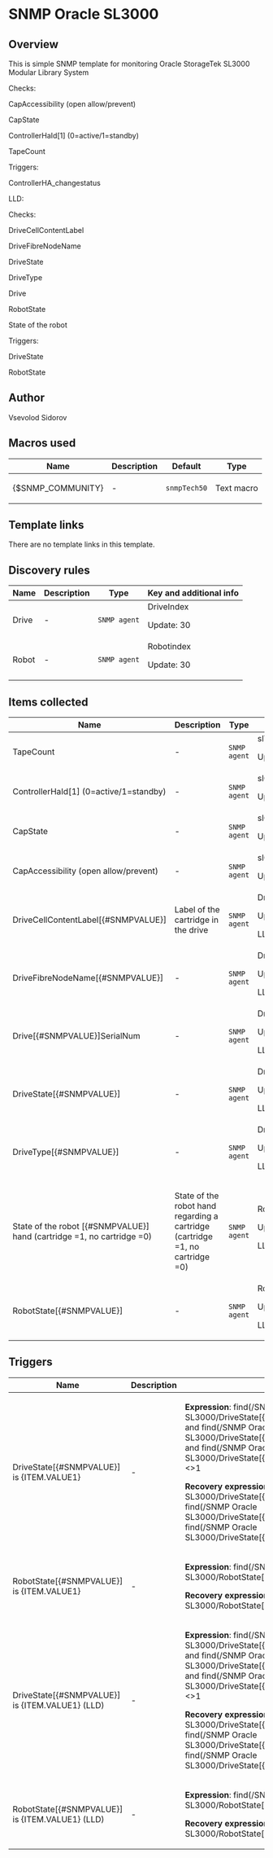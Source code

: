 # SNMP Oracle SL3000

## Overview

 This is simple SNMP template for monitoring Oracle StorageTek SL3000 Modular Library System


Checks:


CapAccessibility (open allow/prevent)


CapState


ControllerHaId[1] (0=active/1=standby)


TapeCount


 


Triggers:


ControllerHA\_changestatus


 


LLD:


Checks:


DriveCellContentLabel


DriveFibreNodeName


DriveState


DriveType


Drive


RobotState


State of the robot


 


Triggers:


DriveState


RobotState



## Author

Vsevolod Sidorov

## Macros used

|Name|Description|Default|Type|
|----|-----------|-------|----|
|{$SNMP_COMMUNITY}|<p>-</p>|`snmpTech50`|Text macro|
## Template links

There are no template links in this template.

## Discovery rules

|Name|Description|Type|Key and additional info|
|----|-----------|----|----|
|Drive|<p>-</p>|`SNMP agent`|DriveIndex<p>Update: 30</p>|
|Robot|<p>-</p>|`SNMP agent`|Robotindex<p>Update: 30</p>|
## Items collected

|Name|Description|Type|Key and additional info|
|----|-----------|----|----|
|TapeCount|<p>-</p>|`SNMP agent`|slTapeCount<p>Update: 30</p>|
|ControllerHaId[1] (0=active/1=standby)|<p>-</p>|`SNMP agent`|slControllerHaId<p>Update: 30</p>|
|CapState|<p>-</p>|`SNMP agent`|slCapState<p>Update: 30</p>|
|CapAccessibility (open allow/prevent)|<p>-</p>|`SNMP agent`|slCapAccessibility<p>Update: 30</p>|
|DriveCellContentLabel[{#SNMPVALUE}]|<p>Label of the cartridge in the drive</p>|`SNMP agent`|DriveCellContentLabel[{#SNMPVALUE}]<p>Update: 30</p><p>LLD</p>|
|DriveFibreNodeName[{#SNMPVALUE}]|<p>-</p>|`SNMP agent`|DriveFibreNodeName[{#SNMPVALUE}]<p>Update: 600</p><p>LLD</p>|
|Drive[{#SNMPVALUE}]SerialNum|<p>-</p>|`SNMP agent`|DriveSerialNum[{#SNMPVALUE}]<p>Update: 600</p><p>LLD</p>|
|DriveState[{#SNMPVALUE}]|<p>-</p>|`SNMP agent`|DriveState[{#SNMPVALUE}]<p>Update: 30</p><p>LLD</p>|
|DriveType[{#SNMPVALUE}]|<p>-</p>|`SNMP agent`|DriveType[{#SNMPVALUE}]<p>Update: 600</p><p>LLD</p>|
|State of the robot [{#SNMPVALUE}] hand (cartridge =1, no cartridge =0)|<p>State of the robot hand regarding a cartridge (cartridge =1, no cartridge =0)</p>|`SNMP agent`|RobotHandCartStatus[{#SNMPVALUE}]<p>Update: 30</p><p>LLD</p>|
|RobotState[{#SNMPVALUE}]|<p>-</p>|`SNMP agent`|RobotState[{#SNMPVALUE}]<p>Update: 30</p><p>LLD</p>|
## Triggers

|Name|Description|Expression|Priority|
|----|-----------|----------|--------|
|DriveState[{#SNMPVALUE}] is {ITEM.VALUE1}|<p>-</p>|<p>**Expression**: find(/SNMP Oracle SL3000/DriveState[{#SNMPVALUE}],,"like","empty")<>1 and find(/SNMP Oracle SL3000/DriveState[{#SNMPVALUE}],,"like","loaded")<>1 and find(/SNMP Oracle SL3000/DriveState[{#SNMPVALUE}],,"like","unloading")<>1</p><p>**Recovery expression**: find(/SNMP Oracle SL3000/DriveState[{#SNMPVALUE}],,"like","empty")=1 or find(/SNMP Oracle SL3000/DriveState[{#SNMPVALUE}],,"like","loaded")=1 or find(/SNMP Oracle SL3000/DriveState[{#SNMPVALUE}],,"like","unloading")=1</p>|high|
|RobotState[{#SNMPVALUE}] is {ITEM.VALUE1}|<p>-</p>|<p>**Expression**: find(/SNMP Oracle SL3000/RobotState[{#SNMPVALUE}],,"like","Error")=1</p><p>**Recovery expression**: find(/SNMP Oracle SL3000/RobotState[{#SNMPVALUE}],,"like","Ready")=1</p>|high|
|DriveState[{#SNMPVALUE}] is {ITEM.VALUE1} (LLD)|<p>-</p>|<p>**Expression**: find(/SNMP Oracle SL3000/DriveState[{#SNMPVALUE}],,"like","empty")<>1 and find(/SNMP Oracle SL3000/DriveState[{#SNMPVALUE}],,"like","loaded")<>1 and find(/SNMP Oracle SL3000/DriveState[{#SNMPVALUE}],,"like","unloading")<>1</p><p>**Recovery expression**: find(/SNMP Oracle SL3000/DriveState[{#SNMPVALUE}],,"like","empty")=1 or find(/SNMP Oracle SL3000/DriveState[{#SNMPVALUE}],,"like","loaded")=1 or find(/SNMP Oracle SL3000/DriveState[{#SNMPVALUE}],,"like","unloading")=1</p>|high|
|RobotState[{#SNMPVALUE}] is {ITEM.VALUE1} (LLD)|<p>-</p>|<p>**Expression**: find(/SNMP Oracle SL3000/RobotState[{#SNMPVALUE}],,"like","Error")=1</p><p>**Recovery expression**: find(/SNMP Oracle SL3000/RobotState[{#SNMPVALUE}],,"like","Ready")=1</p>|high|
